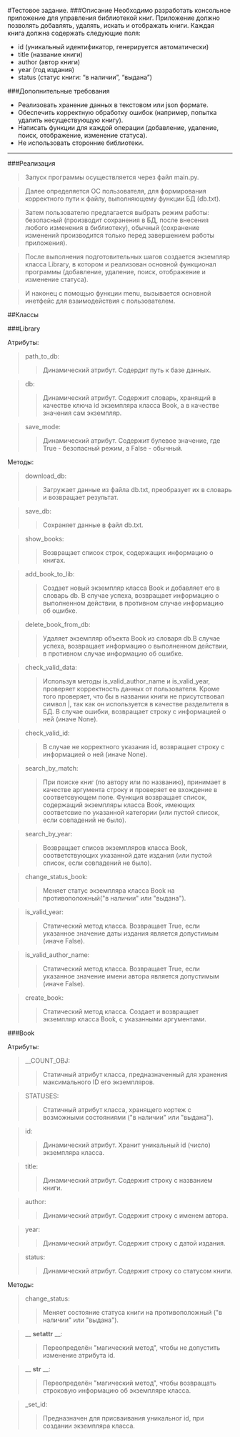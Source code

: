 #Тестовое задание.
###Описание
Необходимо разработать консольное приложение для управления библиотекой книг. Приложение должно позволять добавлять, удалять, искать и отображать книги. Каждая книга должна содержать следующие поля:
- id (уникальный идентификатор, генерируется автоматически)
- title (название книги)
- author (автор книги)
- year (год издания)
- status (статус книги: “в наличии”, “выдана”)

###Дополнительные требования
- Реализовать хранение данных в текстовом или json формате.
- Обеспечить корректную обработку ошибок (например, попытка удалить несуществующую книгу).
- Написать функции для каждой операции (добавление, удаление, поиск, отображение, изменение статуса).
- Не использовать сторонние библиотеки.

<hr>

###Реализация
> Запуск программы осуществляется через файл main.py. 

> Далее определяется ОС пользователя, для формирования корректного пути к 
файлу, выполняющему функции БД (db.txt).

> Затем пользователю предлагается выбрать режим работы: безопасный 
(производит сохранения в БД, после внесения любого изменения в библиотеку), 
обычный (сохранение изменений производится только перед завершением работы 
приложения).

> После выполнения подготовительных шагов создается экземпляр класса 
Library, в котором и реализован основной функционал программы (добавление, 
удаление, поиск, отображение и изменение статуса).

> И наконец с помощью функции menu, вызывается основной инетфейс для 
взаимодействия с пользователем.

##Классы

###Library

Атрибуты:<br>
>path_to_db:
>> Динамический атрибут. Содердит путь к базе данных.

>db:
>> Динамический атрибут. Содержит словарь, хранящий в качестве ключа 
> id экземпляра класса Book, а в качестве значения сам экземпляр.

>save_mode:
>> Динамический атрибут. Содержит булевое значение, где True - 
> безопасный режим, а False - обычный.

Методы:<br>
>download_db:
>> Загружает данные из файла db.txt, преобразует их в словарь и 
возвращает результат.

>save_db:
>> Сохраняет данные в файл db.txt.

>show_books:
>> Возвращает список строк, содержащих информацию о книгах.

>add_book_to_lib:
>> Создает новый экземпляр класса Book и добавляет его в словарь db.
В случае успеха, возвращает информацию о выполненном действии, в противном 
случае информацию об ошибке.

>delete_book_from_db:
>> Удаляет экземпляр объекта Book из словаря db.В случае успеха, 
возвращает информацию о выполненном действии, в противном случае 
информацию об ошибке.

>check_valid_data:
>> Используя методы is_valid_author_name и is_valid_year, проверяет 
корректность данных от пользователя. Кроме того проверяет, что бы в 
названии книги не присутствовал символ |, так как он используется в 
качестве разделителя в БД. В случае ошибки, возвращает строку с 
информацией о ней (иначе None).

>check_valid_id:
>> В случае не корректного указания id, возвращает строку с информацией
о ней (иначе None).

>search_by_match:
>> При поиске книг (по автору или по названию), принимает в качестве 
аргумента строку и проверяет ее вхождение в соответсвующем поле.
Функция возвращает список, содержащий экземпляры класса Book, имеющих
соответсвие по указанной категории (или пустой список, если совпадений 
не было).

>search_by_year:
>> Возвращает списов экземпляров класса Book, соответствующих указанной
дате издания (или пустой список, если совпадений не было).

>change_status_book:
>> Меняет статус экземпляра класса Book на противоположный("в наличии" 
или "выдана").

>is_valid_year:
>>Статический метод класса. Возвращает True, если указанное значение
даты издания является допустимым (иначе False).

>is_valid_author_name:
>>Статический метод класса. Возвращает True, если указанное значение
имени автора является допустимым (иначе False).

>create_book:
>>Статический метод класса. Создает и возвращает экземпляр класса 
Book, с указанными аргументами.


###Book

Атрибуты:<br>
>__COUNT_OBJ:
>> Статичный атрибут класса, предназначенный для хранения максимального
ID его экземпляров.

>STATUSES:
>> Статичный атрибут класса, хранящего кортеж с возможными состояниями
("в наличии" или "выдана").

>id:
>> Динамический атрибут. Хранит уникальный id (число) экземпляра класса.

>title:
>> Динамический атрибут. Содержит строку с названием книги.

>author:
>> Динамический атрибут. Содержит строку с именем автора.

>year:
>> Динамический атрибут. Содержит строку с датой издания.

>status:
>> Динамический атрибут. Содержит строку со статусом книги.

Методы:<br>
>change_status:
>> Меняет состояние статуса книги на противоположный ("в наличии" или 
"выдана").

>__ __setattr__ __:
>> Переопределён "магический метод", чтобы не допустить изменение
атрибута id.

>__ __str__ __:
>> Переопределён "магический метод", чтобы возвращать строковую информацию
об экземпляре класса.

>_set_id:
>> Предназначен для присваивания уникальног id, при создании экземпляра
класса.
